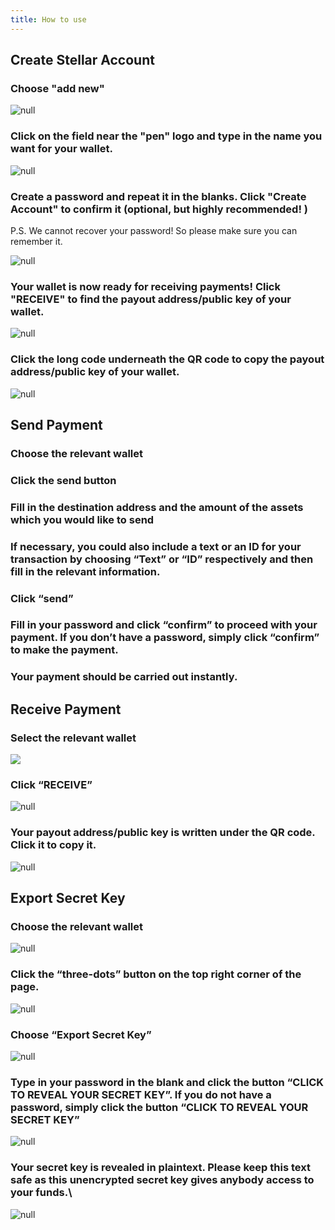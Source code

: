```yaml
---
title: How to use
---
```

## Create Stellar Account

### Choose "add new"

![null](/images/add-new.png)

### Click on the field near the "pen" logo and type in the name you want for your wallet. 

![null](/images/rename-it-.png)

### Create a password and repeat it in the blanks. Click "Create Account" to confirm it (optional, but highly recommended! )
   P.S. We cannot recover your password! So please make sure you can remember it.

![null](/images/create-account.png)

### Your wallet is now ready for receiving payments! Click "RECEIVE" to find the payout address/public key of your wallet. 

![null](/images/receive.png)

### Click the long code underneath the QR code to copy the payout address/public key of your wallet. 

![null](/images/tap-to-copy.png)

## Send Payment

### Choose the relevant wallet

### Click the send button

### Fill in the destination address and the amount of the assets which you would like to send

### If necessary, you could also include a text or an ID for your transaction by choosing “Text” or “ID” respectively and then fill in the relevant information. 

### Click “send”

### Fill in your password and click “confirm” to proceed with your payment. If you don’t have a password, simply click “confirm” to make the payment. 

### Your payment should be carried out instantly.



## Receive Payment

### Select the relevant wallet

![](/images/receive.png)

### Click “RECEIVE”

![null](/images/receive.png)

### Your payout address/public key is written under the QR code. Click it to copy it. 

![null](/images/tap-to-copy.png)

## Export Secret Key

### Choose the relevant wallet
   ![null](/images/choose-an-account.png)
### Click the “three-dots” button on the top right corner of the page.
   ![null](/images/three-dots.png)
### Choose “Export Secret Key”
   ![null](/images/export-secret-key.png)
### Type in your password in the blank and click the button “CLICK TO REVEAL YOUR SECRET KEY”. If you do not have a password, simply click the button “CLICK TO REVEAL YOUR SECRET KEY”
   ![null](/images/password-secret-.png)
### Your secret key is revealed in plaintext. **Please keep this text safe as this unencrypted secret key gives anybody access to your funds.**\
   ![null](/images/secret-key.png)
